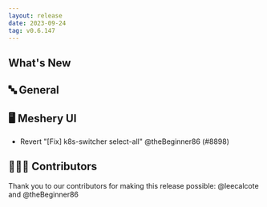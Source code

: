 ```yaml
---
layout: release
date: 2023-09-24
tag: v0.6.147
---
```


## What's New

## 🔤 General

## 🖥 Meshery UI

- Revert "[Fix] k8s-switcher select-all" @theBeginner86 (#8898)

## 👨🏽‍💻 Contributors

Thank you to our contributors for making this release possible:
@leecalcote and @theBeginner86
